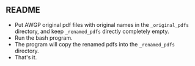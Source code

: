 ## README

- Put AWGP original pdf files with original names in the `_original_pdfs` directory, and keep `_renamed_pdfs` directly completely empty.
- Run the bash program.
- The program will copy the renamed pdfs into the `_renamed_pdfs` directory.
- That's it. 